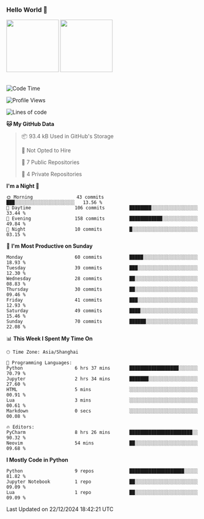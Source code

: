 ### Hello World 👋
<img align="" height="137px" src="https://github-readme-stats.vercel.app/api?username=myhMARS&hide_title=true&hide_border=true&show_icons=trueline_height=21&text_color=000&icon_color=000&bg_color=0,ea6161,ffc64d,fffc4d,52fa5a&theme=graywhite" /> </div>
<img align="" height="137px" src="https://github-readme-stats-git-masterrstaa-rickstaa.vercel.app/api/top-langs/?username=myhMARS&hide_title=true&hide_border=true&layout=compact&langs_count=6&text_color=000&icon_color=fff&bg_color=0,52fa5a,4dfcff,c64dff&theme=graywhite" /><br><br>

<!--START_SECTION:waka-->
![Code Time](http://img.shields.io/badge/Code%20Time-402%20hrs%2015%20mins-blue)

![Profile Views](http://img.shields.io/badge/Profile%20Views-0-blue)

![Lines of code](https://img.shields.io/badge/From%20Hello%20World%20I%27ve%20Written-238.8%20thousand%20lines%20of%20code-blue)

**🐱 My GitHub Data** 

> 📦 93.4 kB Used in GitHub's Storage 
 > 
> 🚫 Not Opted to Hire
 > 
> 📜 7 Public Repositories 
 > 
> 🔑 4 Private Repositories 
 > 
**I'm a Night 🦉** 

```text
🌞 Morning                43 commits          ███░░░░░░░░░░░░░░░░░░░░░░   13.56 % 
🌆 Daytime                106 commits         ████████░░░░░░░░░░░░░░░░░   33.44 % 
🌃 Evening                158 commits         ████████████░░░░░░░░░░░░░   49.84 % 
🌙 Night                  10 commits          █░░░░░░░░░░░░░░░░░░░░░░░░   03.15 % 
```
📅 **I'm Most Productive on Sunday** 

```text
Monday                   60 commits          █████░░░░░░░░░░░░░░░░░░░░   18.93 % 
Tuesday                  39 commits          ███░░░░░░░░░░░░░░░░░░░░░░   12.30 % 
Wednesday                28 commits          ██░░░░░░░░░░░░░░░░░░░░░░░   08.83 % 
Thursday                 30 commits          ██░░░░░░░░░░░░░░░░░░░░░░░   09.46 % 
Friday                   41 commits          ███░░░░░░░░░░░░░░░░░░░░░░   12.93 % 
Saturday                 49 commits          ████░░░░░░░░░░░░░░░░░░░░░   15.46 % 
Sunday                   70 commits          ██████░░░░░░░░░░░░░░░░░░░   22.08 % 
```


📊 **This Week I Spent My Time On** 

```text
🕑︎ Time Zone: Asia/Shanghai

💬 Programming Languages: 
Python                   6 hrs 37 mins       ██████████████████░░░░░░░   70.79 % 
Jupyter                  2 hrs 34 mins       ███████░░░░░░░░░░░░░░░░░░   27.60 % 
HTML                     5 mins              ░░░░░░░░░░░░░░░░░░░░░░░░░   00.91 % 
Lua                      3 mins              ░░░░░░░░░░░░░░░░░░░░░░░░░   00.61 % 
Markdown                 0 secs              ░░░░░░░░░░░░░░░░░░░░░░░░░   00.08 % 

🔥 Editors: 
PyCharm                  8 hrs 26 mins       ███████████████████████░░   90.32 % 
Neovim                   54 mins             ██░░░░░░░░░░░░░░░░░░░░░░░   09.68 % 
```

**I Mostly Code in Python** 

```text
Python                   9 repos             ████████████████████░░░░░   81.82 % 
Jupyter Notebook         1 repo              ██░░░░░░░░░░░░░░░░░░░░░░░   09.09 % 
Lua                      1 repo              ██░░░░░░░░░░░░░░░░░░░░░░░   09.09 % 
```




 Last Updated on 22/12/2024 18:42:21 UTC
<!--END_SECTION:waka-->

<!--
**myhMARS/myhMARS** is a ✨ _special_ ✨ repository because its `README.md` (this file) appears on your GitHub profile.

Here are some ideas to get you started:

- 🔭 I’m currently working on ...
- 🌱 I’m currently learning ...
- 👯 I’m looking to collaborate on ...
- 🤔 I’m looking for help with ...
- 💬 Ask me about ...
- 📫 How to reach me: ...
- 😄 Pronouns: ...
- ⚡ Fun fact: ...
-->
